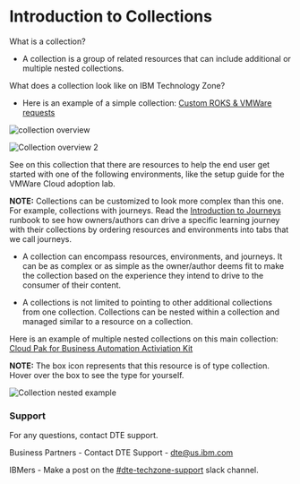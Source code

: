 # Introduction to Collections

What is a collection?

* A collection is a group of related resources that can include additional or multiple nested collections.

What does a collection look like on IBM Technology Zone? 

* Here is an example of a simple collection: [Custom ROKS & VMWare requests](https://techzone.ibm.com/collection/custom-roks-vm-ware-requests)


![collection overview](https://github.ibm.com/dte-support/private/blob/master/AssetRepo/AssetRepo-Runbooks/Images/collection%20overview.png)

![Collection overview 2](https://github.ibm.com/dte-support/private/blob/master/AssetRepo/AssetRepo-Runbooks/Images/collections-overview-2.png)

See on this collection that there are resources to help the end user get started with one of the following environments, like the setup guide for the VMWare Cloud adoption lab. 

**NOTE:** Collections can be customized to look more complex than this one. For example, collections with journeys.
Read the [Introduction to Journeys](https://github.com/IBM/dte-support-public/blob/main/IBM-Technology-Zone/IBM-Technology-Zone-Runbooks/intro-collection-journey.md) runbook to see how owners/authors can drive a specific learning journey with their collections by ordering resources and environments into tabs that we call journeys.

* A collection can encompass resources, environments, and journeys. It can be as complex or as simple as the owner/author deems fit to make the collection based on the experience they intend to drive to the consumer of their content. 

* A collections is not limited to pointing to other additional collections from one collection. Collections can be nested within a collection and managed similar to a resource on a collection. 

Here is an example of multiple nested collections on this main collection: [Cloud Pak for Business Automation Activiation Kit](https://techzone.ibm.com/collection/cloud-pak-for-automation-activation-kit#tab-2)

**NOTE:** The box icon represents that this resource is of type collection. Hover over the box to see the type for yourself.

![Collection nested example](https://github.ibm.com/dte-support/private/blob/master/AssetRepo/AssetRepo-Runbooks/Images/collection%20nested%20example.png)





### Support

For any questions, contact DTE support.

Business Partners - Contact DTE Support - dte@us.ibm.com

IBMers - Make a post on the [#dte-techzone-support](https://ibm-dte.slack.com/archives/C0124J683GW) slack channel.
